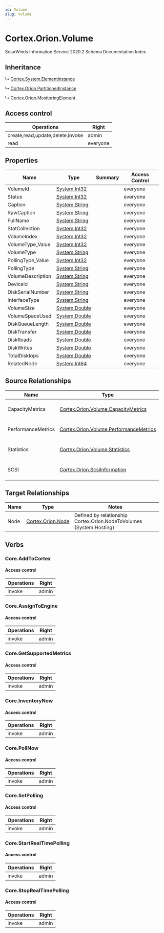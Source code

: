 ```yaml
---
id: Volume
slug: Volume
---
```


# Cortex.Orion.Volume

SolarWinds Information Service 2020.2 Schema Documentation Index

## Inheritance

↳ [Cortex.System.ElementInstance](./../Cortex.System/ElementInstance)

↳ [Cortex.Orion.PartitionedInstance](./../Cortex.Orion/PartitionedInstance)

↳ [Cortex.Orion.MonitoringElement](./../Cortex.Orion/MonitoringElement)

## Access control

| Operations | Right |
| ------ | ------ |
| create,read,update,delete,invoke | admin |
| read | everyone |

## Properties

| Name | Type | Summary | Access Control |
| ------ | ------ | ------ | ------ |
| VolumeId | [System.Int32](https://docs.microsoft.com/en-us/dotnet/api/system.int32) |  | everyone |
| Status | [System.Int32](https://docs.microsoft.com/en-us/dotnet/api/system.int32) |  | everyone |
| Caption | [System.String](https://docs.microsoft.com/en-us/dotnet/api/system.string) |  | everyone |
| RawCaption | [System.String](https://docs.microsoft.com/en-us/dotnet/api/system.string) |  | everyone |
| FullName | [System.String](https://docs.microsoft.com/en-us/dotnet/api/system.string) |  | everyone |
| StatCollection | [System.Int32](https://docs.microsoft.com/en-us/dotnet/api/system.int32) |  | everyone |
| VolumeIndex | [System.Int32](https://docs.microsoft.com/en-us/dotnet/api/system.int32) |  | everyone |
| VolumeType_Value | [System.Int32](https://docs.microsoft.com/en-us/dotnet/api/system.int32) |  | everyone |
| VolumeType | [System.String](https://docs.microsoft.com/en-us/dotnet/api/system.string) |  | everyone |
| PollingType_Value | [System.Int32](https://docs.microsoft.com/en-us/dotnet/api/system.int32) |  | everyone |
| PollingType | [System.String](https://docs.microsoft.com/en-us/dotnet/api/system.string) |  | everyone |
| VolumeDescription | [System.String](https://docs.microsoft.com/en-us/dotnet/api/system.string) |  | everyone |
| DeviceId | [System.String](https://docs.microsoft.com/en-us/dotnet/api/system.string) |  | everyone |
| DiskSerialNumber | [System.String](https://docs.microsoft.com/en-us/dotnet/api/system.string) |  | everyone |
| InterfaceType | [System.String](https://docs.microsoft.com/en-us/dotnet/api/system.string) |  | everyone |
| VolumeSize | [System.Double](https://docs.microsoft.com/en-us/dotnet/api/system.double) |  | everyone |
| VolumeSpaceUsed | [System.Double](https://docs.microsoft.com/en-us/dotnet/api/system.double) |  | everyone |
| DiskQueueLength | [System.Double](https://docs.microsoft.com/en-us/dotnet/api/system.double) |  | everyone |
| DiskTransfer | [System.Double](https://docs.microsoft.com/en-us/dotnet/api/system.double) |  | everyone |
| DiskReads | [System.Double](https://docs.microsoft.com/en-us/dotnet/api/system.double) |  | everyone |
| DiskWrites | [System.Double](https://docs.microsoft.com/en-us/dotnet/api/system.double) |  | everyone |
| TotalDiskIops | [System.Double](https://docs.microsoft.com/en-us/dotnet/api/system.double) |  | everyone |
| RelatedNode | [System.Int64](https://docs.microsoft.com/en-us/dotnet/api/system.int64) |  | everyone |

## Source Relationships

| Name | Type | Notes |
| ------ | ------ | ------ |
| CapacityMetrics | [Cortex.Orion.Volume.CapacityMetrics](./../Cortex.Orion.Volume/CapacityMetrics) | Defined by relationship Cortex.Orion.VolumeToCapacityMetrics (System.Hosting) |
| PerformanceMetrics | [Cortex.Orion.Volume.PerformanceMetrics](./../Cortex.Orion.Volume/PerformanceMetrics) | Defined by relationship Cortex.Orion.VolumeToPerformanceMetrics (System.Hosting) |
| Statistics | [Cortex.Orion.Volume.Statistics](./../Cortex.Orion.Volume/Statistics) | Defined by relationship Cortex.Orion.VolumeToStatistics (System.Hosting) |
| SCSI | [Cortex.Orion.ScsiInformation](./../Cortex.Orion/ScsiInformation) | Defined by relationship Cortex.Orion.VolumeToScsiInformation (System.Hosting) |

## Target Relationships

| Name | Type | Notes |
| ------ | ------ | ------ |
| Node | [Cortex.Orion.Node](./../Cortex.Orion/Node) | Defined by relationship Cortex.Orion.NodeToVolumes (System.Hosting) |

## Verbs

### Core.AddToCortex

#### Access control

| Operations | Right |
| ------ | ------ |
| invoke | admin |

### Core.AssignToEngine

#### Access control

| Operations | Right |
| ------ | ------ |
| invoke | admin |

### Core.GetSupportedMetrics

#### Access control

| Operations | Right |
| ------ | ------ |
| invoke | admin |

### Core.InventoryNow

#### Access control

| Operations | Right |
| ------ | ------ |
| invoke | admin |

### Core.PollNow

#### Access control

| Operations | Right |
| ------ | ------ |
| invoke | admin |

### Core.SetPolling

#### Access control

| Operations | Right |
| ------ | ------ |
| invoke | admin |

### Core.StartRealTimePolling

#### Access control

| Operations | Right |
| ------ | ------ |
| invoke | admin |

### Core.StopRealTimePolling

#### Access control

| Operations | Right |
| ------ | ------ |
| invoke | admin |


